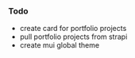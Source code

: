 ### Todo

- create card for portfolio projects
- pull portfolio projects from strapi
- create mui global theme
